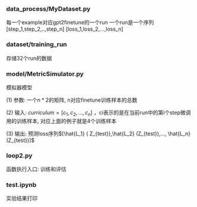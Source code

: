 ### data_process/MyDataset.py
每一个example对应gpt2finetune的一个run
一个run是一个序列 [step_1,step_2,..,step_n] [loss_1,loss_2,...,loss_n]

### dataset/training_run
存储32个run的数据

### model/MetricSimulator.py
模拟器模型

(1) 参数: 一个$n*2$的矩阵, n对应finetune训练样本的总数

(2) 输入: $curriculum=[c_1,c_2,...,c_n]$ ，ci表示的是在当前run中的第i个step微调用的训练样本, 对应上面的例子就是4个训练样本

(3) 输出: 预测loss序列$[\hat{L_1} ( Z_{test}),\hat{L_2} (Z_{test}),..., \hat{L_n}(Z_{test})]$  

### loop2.py
函数执行入口: 训练和评估

### test.ipynb
实验结果打印
